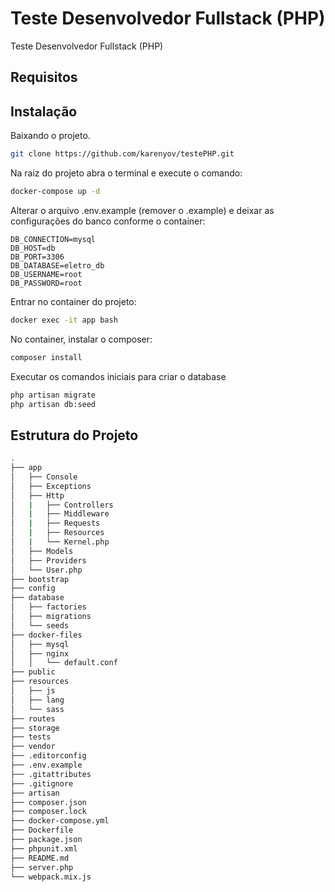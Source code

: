# Teste Desenvolvedor Fullstack (PHP)
Teste Desenvolvedor Fullstack (PHP)


## Requisitos



## Instalação

Baixando o projeto.
```sh
git clone https://github.com/karenyov/testePHP.git
```

Na raiz do projeto abra o terminal e execute o comando:
```sh
docker-compose up -d
```

Alterar o arquivo .env.example (remover o .example) e deixar as configurações do banco conforme o container:
```
DB_CONNECTION=mysql
DB_HOST=db
DB_PORT=3306
DB_DATABASE=eletro_db
DB_USERNAME=root
DB_PASSWORD=root
```

Entrar no container do projeto:
```sh
docker exec -it app bash
```

No container, instalar o composer:
```sh
composer install
```

Executar os comandos iniciais para criar o database
```sh
php artisan migrate
php artisan db:seed
```

## Estrutura do Projeto
```sh
.
├── app
│   ├── Console
│   ├── Exceptions
│   ├── Http
│   |   ├── Controllers
│   |   ├── Middleware
│   |   ├── Requests
│   |   ├── Resources
│   |   └── Kernel.php
│   ├── Models
│   ├── Providers
│   └── User.php
├── bootstrap
├── config
├── database
│   ├── factories
│   ├── migrations
│   └── seeds
├── docker-files
│   ├── mysql
│   ├── nginx
│   │   └── default.conf
├── public
├── resources
│   ├── js
│   ├── lang
│   └── sass
├── routes
├── storage
├── tests
├── vendor
├── .editorconfig
├── .env.example
├── .gitattributes
├── .gitignore
├── artisan
├── composer.json
├── composer.lock
├── docker-compose.yml
├── Dockerfile
├── package.json
├── phpunit.xml
├── README.md
├── server.php
└── webpack.mix.js
```


